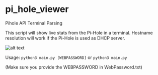 # pi_hole_viewer

Pihole API Terminal Parsing

This script will show live stats from the Pi-Hole in a terminal.
Hostname resolution will work if the Pi-Hole is used as DHCP server.

![alt text](https://i.imgur.com/v828Ak1.png)

Usage:
```python3 main.py [WEBPASSWORD]```
or
```python3 main.py ```

(Make sure you provide the WEBPASSWORD in WebPassword.txt)
    
